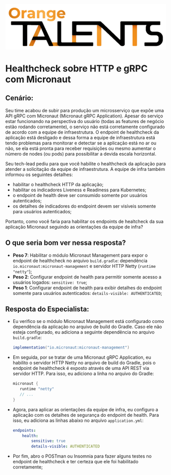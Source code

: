 ![Logo da Orange Talents](resources/Orange-Talents-preto-brilhoesombra.png)

# Healthcheck sobre HTTP e gRPC com Micronaut

## Cenário:

Seu time acabou de subir para produção um microsserviço que expõe uma API gRPC com Micronaut (Micronaut gRPC Application). Apesar do serviço estar funcionando na perspectiva do usuário (todas as features de negócio estão rodando corretamente), o serviço não está corretamente configurado de acordo com a equipe de infraestrutura. O endpoint de healthcheck da aplicação está desligado e dessa forma a equipe de infraestrutura está tendo problemas para monitorar e detectar se a aplicação está no ar ou não, se ela está pronta para receber requisições ou mesmo aumentar o número de nodes (ou pods) para possibilitar a devida escala horizontal.

Seu tech-lead pediu para que você habilite o healthcheck da aplicação para atender a solicitação da equipe de infraestrutura. A equipe de infra também informou os seguintes detalhes:

- habilitar o healthcheck HTTP da aplicação;
- habilitar os indicadores Liveness e Readiness para Kubernetes;
- o endpoint de health deve ser consumido somente por usuários autenticados;
- os detalhes de indicadores do endpoint devem ser visíveis somente para usuários autenticados;

Portanto, como você faria para habilitar os endpoints de healtcheck da sua aplicação Micronaut seguindo as orientações da equipe de infra?

## O que seria bom ver nessa resposta?

- **Peso 7**: Habilitar o módulo Micronaut Management para expor o endpoint de healthcheck no arquivo `build.gradle`: dependência `io.micronaut:micronaut-management` e servidor HTTP Netty (`runtime "netty"`);
- **Peso 2**: Configurar endpoint de health para permitir somente acesso a usuários logados: `sensitive: true`;
- **Peso 1**: Configurar endpoint de health para exibir detalhes do endpoint somente para usuários autenticados: `details-visible: AUTHENTICATED`;

## Resposta do Especialista:

- Eu verifico se o módulo Micronaut Management está configurado como dependência da aplicação no arquivo de build do Gradle. Caso ele não esteja configurado, eu adiciona a seguinte dependência no arquivo `build.gradle`:
    ```groovy
    implementation("io.micronaut:micronaut-management")
    ```

- Em seguida, por se tratar de uma Micronaut gRPC Application, eu habilito o servidor HTTP Netty no arquivo de build do Gradle, pois o endpoint de healthcheck é exposto através de uma API REST via servidor HTTP. Para isso, eu adiciono a linha no arquivo do Gradle:
     ```groovy
    micronaut {
        runtime "netty"
        // ...
    }
    ```

- Agora, para aplicar as orientações da equipe de infra, eu configuro a aplicação com os detalhes de segurança do endpoint de health. Para isso,  eu adiciona as linhas abaixo no arquivo `application.yml`:
    ```yaml
    endpoints:
        health:
            sensitive: true
            details-visible: AUTHENTICATED
    ```

- Por fim, abro o POSTman ou Insomnia para fazer alguns testes no endpoint de healthcheck e ter certeza que ele foi habilitado corretamente;